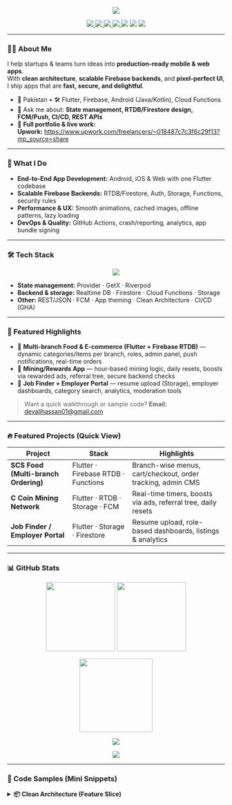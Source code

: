 <!-- ====== PROFILE HEADER ====== -->
<p align="center">
  <img src="https://readme-typing-svg.herokuapp.com?size=26&duration=2800&center=true&vCenter=true&width=740&lines=Hi%2C+I'm+Ali+Hassan;Flutter+%26+Firebase+Developer;Android+%7C+iOS+%7C+Web+Engineer;I+build+clean%2C+scalable%2C+production-ready+apps" />
</p>

<p align="center">
  <a href="https://github.com/devali3697">
    <img src="https://komarev.com/ghpvc/?username=devali3697&label=Profile%20Views&color=0e75b6&style=flat" />
  </a>
  <a href="mailto:devalihassan01@gmail.com">
    <img src="https://img.shields.io/badge/Email-devalihassan01%40gmail.com-D14836?logo=gmail&logoColor=white" />
  </a>
  <a href="https://www.linkedin.com/in/ali-hassan-006aa2234">
    <img src="https://img.shields.io/badge/LinkedIn-ali--hassan--006aa2234-0A66C2?logo=linkedin&logoColor=white" />
  </a>
  <a href="https://www.upwork.com/freelancers/alihassanriaz?mp_source=share">
    <img src="https://img.shields.io/badge/Upwork-Portfolio-14a800?logo=upwork&logoColor=white" />
  </a>
  <img src="https://img.shields.io/badge/Open%20for%20Work-✔-brightgreen" />
  <img src="https://img.shields.io/github/followers/devali3697?style=social" />
  <img src="https://img.shields.io/github/stars/devali3697?style=social" />
</p>

---

### 👨‍💻 About Me
I help startups & teams turn ideas into **production-ready mobile & web apps**.  
With **clean architecture**, **scalable Firebase backends**, and **pixel-perfect UI**, I ship apps that are **fast, secure, and delightful**.

- 📍 Pakistan • 🛠 Flutter, Firebase, Android (Java/Kotlin), Cloud Functions  
- 💬 Ask me about: **State management, RTDB/Firestore design, FCM/Push, CI/CD, REST APIs**  
- 📂 **Full portfolio & live work:**  
  **Upwork:** https://www.upwork.com/freelancers/~018487c7c3f6c29f13?mp_source=share

---

### 🧭 What I Do
- **End-to-End App Development:** Android, iOS & Web with one Flutter codebase  
- **Scalable Firebase Backends:** RTDB/Firestore, Auth, Storage, Functions, security rules  
- **Performance & UX:** Smooth animations, cached images, offline patterns, lazy loading  
- **DevOps & Quality:** GitHub Actions, crash/reporting, analytics, app bundle signing

---

### 🛠 Tech Stack
<p align="center">
  <img src="https://skillicons.dev/icons?i=flutter,dart,firebase,androidstudio,java,kotlin,git,github,postman,vscode,cloudflare" />
</p>

- **State management:** Provider · GetX · Riverpod  
- **Backend & storage:** Realtime DB · Firestore · Cloud Functions · Storage  
- **Other:** REST/JSON · FCM · App theming · Clean Architecture · CI/CD (GHA)

---

### 🚀 Featured Highlights
- 🔹 **Multi-branch Food & E-commerce (Flutter + Firebase RTDB)** — dynamic categories/items per branch, roles, admin panel, push notifications, real-time orders
- 🔹 **Mining/Rewards App** — hour-based mining logic, daily resets, boosts via rewarded ads, referral tree, secure backend checks
- 🔹 **Job Finder + Employer Portal** — resume upload (Storage), employer dashboards, category search, analytics, moderation tools

> Want a quick walkthrough or sample code? **Email:** devalihassan01@gmail.com

---

### 🔥 Featured Projects (Quick View)
| Project | Stack | Highlights |
|---|---|---|
| **SCS Food (Multi-branch Ordering)** | Flutter · Firebase RTDB · Functions | Branch-wise menus, cart/checkout, order tracking, admin CMS |
| **C Coin Mining Network** | Flutter · RTDB · Storage · FCM | Real-time timers, boosts via ads, referral tree, daily resets |
| **Job Finder / Employer Portal** | Flutter · Storage · Firestore | Resume upload, role-based dashboards, listings & analytics |

<!-- Replace demo GIFs/links below with your actual repos or media if available -->
<p align="center">
  <!-- <img src="https://raw.githubusercontent.com/USER/REPO/main/demo.gif" width="520" /> -->
</p>

---

### 📊 GitHub Stats
<p align="center">
  <img height="160" src="https://github-readme-stats.vercel.app/api?username=devali3697&show_icons=true&theme=tokyonight&hide_border=true" />
  <img height="160" src="https://github-readme-stats.vercel.app/api/top-langs/?username=devali3697&layout=compact&hide_border=true&theme=tokyonight" />
</p>

<p align="center">
  <img height="170" src="https://github-readme-streak-stats.herokuapp.com?user=devali3697&theme=tokyonight&hide_border=true" />
</p>

<p align="center">
  <a href="https://github.com/ryo-ma/github-profile-trophy">
    <img src="https://github-profile-trophy.vercel.app/?username=devali3697&margin-w=6&no-frame=true&theme=flat&row=1&column=7" />
  </a>
</p>

<p align="center">
  <img src="https://github-readme-activity-graph.vercel.app/graph?username=devali3697&theme=tokyo-night&hide_border=true" />
</p>

---

### 🧩 Code Samples (Mini Snippets)

<details>
<summary><b>📦 Clean Architecture (Feature Slice)</b></summary>

```dart
// Example: Repository -> UseCase -> ViewModel -> UI (MVVM)
class AuthRepository {
  final AuthService api;
  AuthRepository(this.api);

  Future<User> login(String email, String password) => api.login(email, password);
}

class LoginUseCase {
  final AuthRepository repo;
  LoginUseCase(this.repo);

  Future<User> call(String email, String password) => repo.login(email, password);
}

class LoginViewModel extends ChangeNotifier {
  final LoginUseCase useCase;
  bool loading = false;
  String? error;

  LoginViewModel(this.useCase);

  Future<User?> login(String email, String password) async {
    loading = true; error = null; notifyListeners();
    try { final user = await useCase(email, password); return user; }
    catch (e) { error = e.toString(); return null; }
    finally { loading = false; notifyListeners(); }
  }
}
